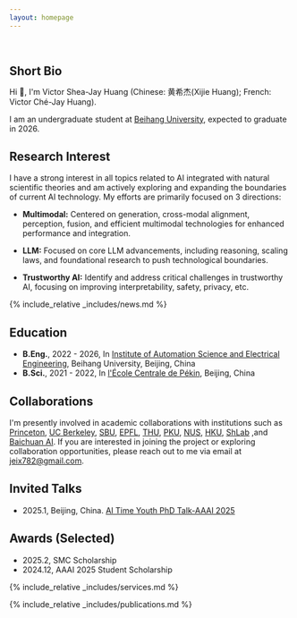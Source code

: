 ```yaml
---
layout: homepage
---
```


<h1 id="about-me"></h1>

<h2 style="margin: 60px 0px 10px;">Short Bio</h2>

Hi 🤗, I'm Victor Shea-Jay Huang (Chinese: 黄希杰(Xijie Huang); French: Victor Ché-Jay Huang).

I am an undergraduate student at [Beihang University](https://ev.buaa.edu.cn/), expected to graduate in 2026. 


## Research Interest

I have a strong interest in all topics related to AI integrated with natural scientific theories and am actively exploring and expanding the boundaries of current AI technology. My efforts are primarily focused on 3 directions: 


- **Multimodal:** Centered on generation, cross-modal alignment, perception, fusion, and efficient multimodal technologies for enhanced performance and integration. 

- **LLM:** Focused on core LLM advancements, including reasoning, scaling laws, and foundational research to push technological boundaries.

- **Trustworthy AI:** Identify and address critical challenges in trustworthy AI, focusing on improving interpretability, safety, privacy, etc.  


<!-- Welcome to my YouTube channel [@VSJH2003](https://youtube.com/@VSJH2003)! 🎉 Here, I share my passion for the intersection of AI and natural sciences, with videos covering math, physics, AI, and cognitive psychology—join me for paper discussions, trending topic updates, and insights into my work as we explore the future of science and technology together! -->






<!-- ## Services

- Conference Reviewer: KDD 2025 -->

<!-- ## Contact
- **Email:** jeix782@gmail.com

- **Wechat:** jeix782 -->

{% include_relative _includes/news.md %}





## Education
- **B.Eng.**, 2022 - 2026, In [Institute of Automation Science and Electrical Engineering](https://dept3.buaa.edu.cn/), Beihang University, Beijing, China
- **B.Sci.**, 2021 - 2022, In [l'École Centrale de Pékin](https://ecpknfr.buaa.edu.cn/), Beijing, China

## Collaborations

I'm presently involved in academic collaborations with institutions such as [Princeton](https://www.princeton.edu/), [UC Berkeley](https://www.berkeley.edu/), [SBU](https://www.stonybrook.edu/), [EPFL](https://www.epfl.ch/en/), [THU](https://www.tsinghua.edu.cn/en/), [PKU](https://www.pku.edu.cn/), [NUS](https://nus.edu.sg/), [HKU](https://www.hku.hk/), [ShLab](https://www.shlab.org.cn/) ,and [Baichuan AI](https://www.baichuan-ai.com/home). If you are interested in joining the project or exploring collaboration opportunities, please reach out to me via email at jeix782@gmail.com.

## Invited Talks
- 2025.1, Beijing, China. [AI Time Youth PhD Talk-AAAI 2025](./img/aitime2025.jpg)

## Awards (Selected)
- 2025.2, SMC Scholarship 
- 2024.12, AAAI 2025 Student Scholarship 

{% include_relative _includes/services.md %}

{% include_relative _includes/publications.md %}

<!-- <script type="text/javascript" id="clustrmaps" src="//clustrmaps.com/map_v2.js?d=sp8jpn_teE_fZyG8NJ7MEQbIoFBt4iMsEoKRx-DvkSwcl=ffffff&w=a"></script> -->


<!-- ## Services

- Conference Reviewer: KDD 2025 -->